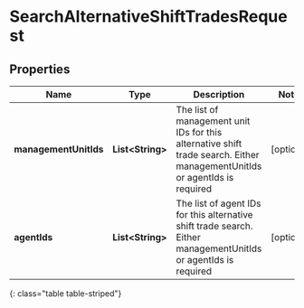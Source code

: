 # SearchAlternativeShiftTradesRequest


## Properties

| Name | Type | Description | Notes |
| ------------ | ------------- | ------------- | ------------- |
| **managementUnitIds** | **List&lt;String&gt;** | The list of management unit IDs for this alternative shift trade search. Either managementUnitIds or agentIds is required |  [optional] |
| **agentIds** | **List&lt;String&gt;** | The list of agent IDs for this alternative shift trade search. Either managementUnitIds or agentIds is required |  [optional] |
{: class="table table-striped"}



